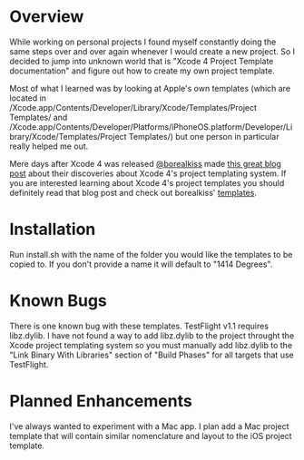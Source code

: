 Overview
========
While working on personal projects I found myself constantly doing the same steps over and over again whenever I would create a new project. So I decided to jump into unknown world that is "Xcode 4 Project Template documentation" and figure out how to create my own project template.

Most of what I learned was by looking at Apple's own templates (which are located in /Xcode.app/Contents/Developer/Library/Xcode/Templates/Project Templates/ and /Xcode.app/Contents/Developer/Platforms/iPhoneOS.platform/Developer/Library/Xcode/Templates/Project Templates/) but one person in particular really helped me out.

Mere days after Xcode 4 was released [@borealkiss](http://twitter.com/borealkiss) made [this great blog post](http://blog.boreal-kiss.net/2011/03/11/a-minimal-project-template-for-xcode-4/) about their discoveries about Xcode 4's project templating system. If you are interested learning about Xcode 4's project templates you should definitely read that blog post and check out borealkiss' [templates](https://github.com/borealkiss/Minimal-Template).

Installation
============
Run install.sh with the name of the folder you would like the templates to be copied to. If you don't provide a name it will default to "1414 Degrees".

Known Bugs
==========
There is one known bug with these templates. TestFlight v1.1 requires libz.dylib. I have not found a way to add libz.dylib to the project throught the Xcode project templating system so you must manually add libz.dylib to the "Link Binary With Libraries" section of "Build Phases" for all targets that use TestFlight.

Planned Enhancements
====================
I've always wanted to experiment with a Mac app. I plan add a Mac project template that will contain similar nomenclature and layout to the iOS project template.
